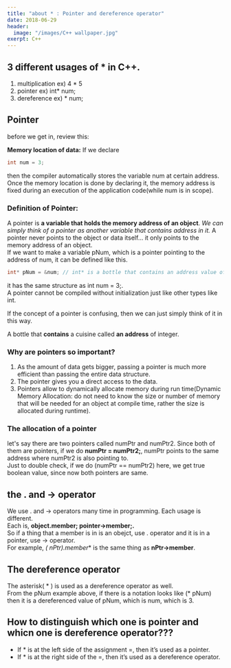 ```yaml
---
title: "about * : Pointer and dereference operator"
date: 2018-06-29
header:
  image: "/images/C++ wallpaper.jpg"
exerpt: C++
---
```




## 3 different usages of * in C++.
1. multiplication    ex) 4 * 5
2. pointer    ex) int* num;
3. dereference    ex) * num;



## Pointer

before we get in, review this:

**Memory location of data:**
If we declare 
```c++
int num = 3; 
```
then the compiler automatically stores the variable num at certain address. Once the memory location is done by declaring it, the memory address is fixed during an execution of the application code(while num is in scope).


### Definition of Pointer:
A pointer is **a variable that holds the memory address of an object**. *We can simply think of a pointer as another variable that contains address in it.* A pointer never points to the object or data itself... it only points to the memory address of an object.  
If we want to make a variable pNum, which is a pointer pointing to the address of num, it can be defined like this.
```c++
int* pNum = &num; // int* is a bottle that contains an address value of some integer value, and pNum is a pointer itself, and it contains the address of num.
```
it has the same structure as int num = 3;.  
A pointer cannot be compiled without initialization just like other types like int.


If the concept of a pointer is confusing, then we can just simply think of it in this way.

A bottle that **contains** a cuisine called **an address** of integer.


### Why are pointers so important?

1. As the amount of data gets bigger, passing a pointer is much more efficient than passing the entire data structure. 
2. The pointer gives you a direct access to the data.
3. Pointers allow to dynamically allocate memory during run time(Dynamic Memory Allocation: do not need to know the size or number of memory that will be needed for an object at compile time, rather the size is allocated during runtime).


### The allocation of a pointer

let's say there are two pointers called numPtr and numPtr2. Since both of them are pointers, if we do **numPtr = numPtr2;**, numPtr points to the same address where numPtr2 is also pointing to.  
Just to double check, if we do (numPtr == numPtr2) here, we get true boolean value, since now both pointers are same.



## the . and -> operator

We use . and -> operators many time in programming. Each usage is different.  
Each is, **object.member; pointer->member;.**  
So if a thing that a member is in is an obejct, use . operator and it is in a pointer, use -> operator.  
For example, **(* nPtr).member** is the same thing as **nPtr->member**.



## The dereference operator

The asterisk( * ) is used as a dereference operator as well.  
From the pNum example above, if there is a notation looks like (* pNum) then it is a dereferenced value of pNum, which is num, which is 3.



## How to distinguish which one is pointer and whicn one is dereference operator???

 * If * is at the left side of the assignment =, then it’s used as a pointer.
 * If * is at the right side of the =, then it’s used as a dereference operator.
